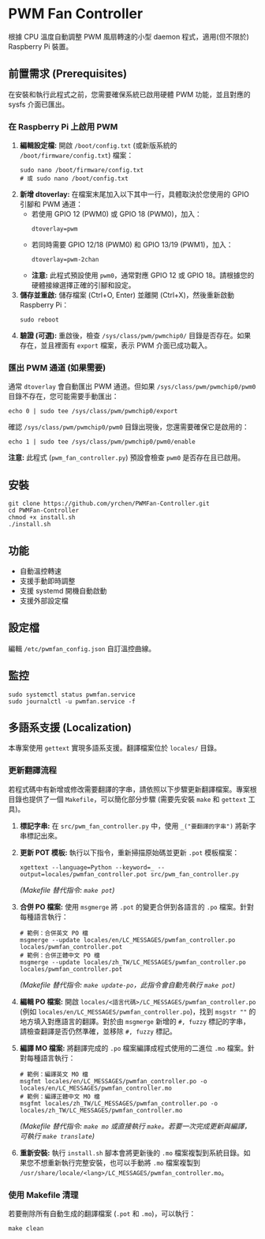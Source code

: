 # PWM Fan Controller

根據 CPU 溫度自動調整 PWM 風扇轉速的小型 daemon 程式，適用(但不限於) Raspberry Pi 裝置。

## 前置需求 (Prerequisites)

在安裝和執行此程式之前，您需要確保系統已啟用硬體 PWM 功能，並且對應的 sysfs 介面已匯出。

### 在 Raspberry Pi 上啟用 PWM

1.  **編輯設定檔:** 開啟 `/boot/config.txt` (或新版系統的 `/boot/firmware/config.txt`) 檔案：
    ```shell
    sudo nano /boot/firmware/config.txt
    # 或 sudo nano /boot/config.txt
    ```
2.  **新增 dtoverlay:** 在檔案末尾加入以下其中一行，具體取決於您使用的 GPIO 引腳和 PWM 通道：
    *   若使用 GPIO 12 (PWM0) 或 GPIO 18 (PWM0)，加入：
        ```
        dtoverlay=pwm
        ```
    *   若同時需要 GPIO 12/18 (PWM0) 和 GPIO 13/19 (PWM1)，加入：
        ```
        dtoverlay=pwm-2chan
        ```
    *   **注意:** 此程式預設使用 `pwm0`，通常對應 GPIO 12 或 GPIO 18。請根據您的硬體接線選擇正確的引腳和設定。
3.  **儲存並重啟:** 儲存檔案 (Ctrl+O, Enter) 並離開 (Ctrl+X)，然後重新啟動 Raspberry Pi：
    ```shell
    sudo reboot
    ```
4.  **驗證 (可選):** 重啟後，檢查 `/sys/class/pwm/pwmchip0/` 目錄是否存在。如果存在，並且裡面有 `export` 檔案，表示 PWM 介面已成功載入。

### 匯出 PWM 通道 (如果需要)

通常 `dtoverlay` 會自動匯出 PWM 通道。但如果 `/sys/class/pwm/pwmchip0/pwm0` 目錄不存在，您可能需要手動匯出：

```shell
echo 0 | sudo tee /sys/class/pwm/pwmchip0/export
```

確認 `/sys/class/pwm/pwmchip0/pwm0` 目錄出現後，您還需要確保它是啟用的：

```shell
echo 1 | sudo tee /sys/class/pwm/pwmchip0/pwm0/enable
```

**注意:** 此程式 (`pwm_fan_controller.py`) 預設會檢查 `pwm0` 是否存在且已啟用。

## 安裝

```shell
git clone https://github.com/yrchen/PWMFan-Controller.git
cd PWMFan-Controller
chmod +x install.sh
./install.sh
```

## 功能
- 自動溫控轉速
- 支援手動即時調整
- 支援 systemd 開機自動啟動
- 支援外部設定檔

## 設定檔

編輯 `/etc/pwmfan_config.json` 自訂溫控曲線。

## 監控
```shell
sudo systemctl status pwmfan.service
sudo journalctl -u pwmfan.service -f
```

## 多語系支援 (Localization)

本專案使用 `gettext` 實現多語系支援。翻譯檔案位於 `locales/` 目錄。

### 更新翻譯流程

若程式碼中有新增或修改需要翻譯的字串，請依照以下步驟更新翻譯檔案。專案根目錄也提供了一個 `Makefile`，可以簡化部分步驟 (需要先安裝 `make` 和 `gettext` 工具)。

1.  **標記字串:** 在 `src/pwm_fan_controller.py` 中，使用 `_("要翻譯的字串")` 將新字串標記出來。
2.  **更新 POT 模板:** 執行以下指令，重新掃描原始碼並更新 `.pot` 模板檔案：
    ```shell
    xgettext --language=Python --keyword=_ --output=locales/pwmfan_controller.pot src/pwm_fan_controller.py
    ```
    *(Makefile 替代指令: `make pot`)*

3.  **合併 PO 檔案:** 使用 `msgmerge` 將 `.pot` 的變更合併到各語言的 `.po` 檔案。針對每種語言執行：
    ```shell
    # 範例：合併英文 PO 檔
    msgmerge --update locales/en/LC_MESSAGES/pwmfan_controller.po locales/pwmfan_controller.pot
    # 範例：合併正體中文 PO 檔
    msgmerge --update locales/zh_TW/LC_MESSAGES/pwmfan_controller.po locales/pwmfan_controller.pot
    ```
    *(Makefile 替代指令: `make update-po`，此指令會自動先執行 `make pot`)*

4.  **編輯 PO 檔案:** 開啟 `locales/<語言代碼>/LC_MESSAGES/pwmfan_controller.po` (例如 `locales/en/LC_MESSAGES/pwmfan_controller.po`)，找到 `msgstr ""` 的地方填入對應語言的翻譯。對於由 `msgmerge` 新增的 `#, fuzzy` 標記的字串，請檢查翻譯是否仍然準確，並移除 `#, fuzzy` 標記。
5.  **編譯 MO 檔案:** 將翻譯完成的 `.po` 檔案編譯成程式使用的二進位 `.mo` 檔案。針對每種語言執行：
    ```shell
    # 範例：編譯英文 MO 檔
    msgfmt locales/en/LC_MESSAGES/pwmfan_controller.po -o locales/en/LC_MESSAGES/pwmfan_controller.mo
    # 範例：編譯正體中文 MO 檔
    msgfmt locales/zh_TW/LC_MESSAGES/pwmfan_controller.po -o locales/zh_TW/LC_MESSAGES/pwmfan_controller.mo
    ```
    *(Makefile 替代指令: `make mo` 或直接執行 `make`。若要一次完成更新與編譯，可執行 `make translate`)*

6.  **重新安裝:** 執行 `install.sh` 腳本會將更新後的 `.mo` 檔案複製到系統目錄。如果您不想重新執行完整安裝，也可以手動將 `.mo` 檔案複製到 `/usr/share/locale/<lang>/LC_MESSAGES/pwmfan_controller.mo`。

### 使用 Makefile 清理

若要刪除所有自動生成的翻譯檔案 (`.pot` 和 `.mo`)，可以執行：
```shell
make clean
```
